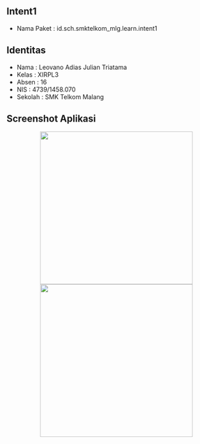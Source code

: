 ## Intent1
* Nama Paket : id.sch.smktelkom_mlg.learn.intent1

## Identitas
* Nama  : Leovano Adias Julian Triatama
* Kelas : XIRPL3
* Absen : 16
* NIS   : 4739/1458.070
* Sekolah : SMK Telkom Malang

## Screenshot Aplikasi
<p align="center">
  <img src="http://i64.tinypic.com/x56w4j.jpg" width="350"/>
  <img src="http://i65.tinypic.com/2q9gs5u.jpg" width="350"/>
</p>
